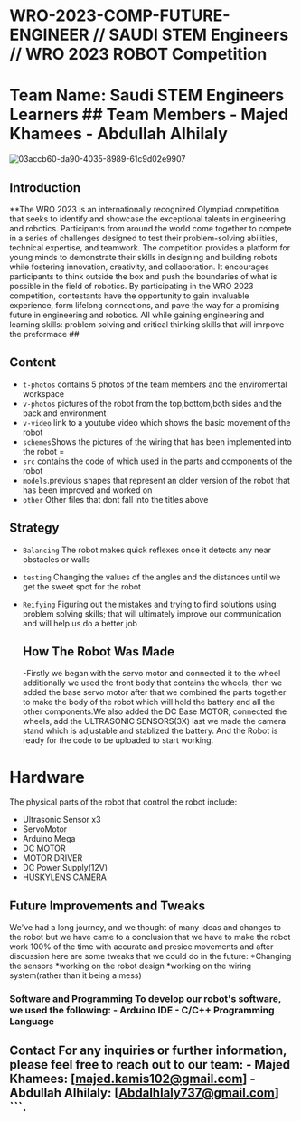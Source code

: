# WRO-2023-COMP-FUTURE-ENGINEER // SAUDI STEM Engineers // WRO 2023 ROBOT Competition 

# Team Name: Saudi STEM Engineers Learners ## Team Members - Majed Khamees - Abdullah Alhilaly ## 

![03accb60-da90-4035-8989-61c9d02e9907](https://github.com/SmartLearningSchool/WRO-2023-COMP-ROBOT/assets/145868097/16c9bb1a-9c9c-49b6-9976-a52b0c3e4797)


## Introduction
**The WRO 2023 is an internationally recognized Olympiad competition that seeks to identify and showcase the exceptional talents in engineering and robotics. Participants from around the world come together to compete in a series of challenges designed to test their problem-solving abilities, technical expertise, and teamwork. The competition provides a platform for young minds to demonstrate their skills in designing and building robots while fostering innovation, creativity, and collaboration. It encourages participants to think outside the box and push the boundaries of what is possible in the field of robotics. By participating in the WRO 2023 competition, contestants have the opportunity to gain invaluable experience, form lifelong connections, and pave the way for a promising future in engineering and robotics. All while gaining engineering and learning skills: problem solving  and critical thinking skills that will imrpove the preformace ##

## Content

* `t-photos` contains 5 photos of the team members and the enviromental workspace
* `v-photos` pictures of the robot from the top,bottom,both sides and the back and environment
* `v-video` link to a youtube video which shows the basic movement of the robot
* `schemes`Shows the pictures of the wiring that has been implemented into the robot =
* `src` contains the code of which used in the parts and components of the robot
* `models`.previous shapes that represent an older version of the robot that has been improved and worked on
* `other` Other files that dont fall into the titles above

## Strategy
* `Balancing` The robot makes quick reflexes once it detects any near obstacles or walls
* `testing` Changing the values of the angles and the distances until we get the sweet spot for the robot
* `Reifying` Figuring out the mistakes and trying to find solutions using problem solving skills; that will ultimately improve our communication and will help us do a better job



  ## How The Robot Was Made
  -Firstly we began with the servo motor and connected it to the wheel additionally we used the front body that contains the wheels, then we added the base servo motor after that we combined the parts together to make the body of the robot which will hold the battery and all the other components.We also added the DC Base MOTOR, connected the wheels, add the ULTRASONIC SENSORS(3X) last we made the camera stand which is adjustable and stablized the battery. And the Robot is ready for the code to be uploaded to start working.

   
# Hardware 
The physical parts of the robot that control the robot include:
* Ultrasonic Sensor x3
* ServoMotor
* Arduino Mega
* DC MOTOR
* MOTOR DRIVER
* DC Power Supply(12V)
* HUSKYLENS CAMERA

## Future Improvements and Tweaks
We've had a long journey, and we thought of many ideas and changes to the robot but we have came to a conclusion that we have to make the robot work 100% of the time with accurate and presice movements and after discussion here are some tweaks that we could do in the future:
*Changing the sensors
*working on the robot design
*working on the wiring system(rather than it being a mess)
  

### Software and Programming To develop our robot's software, we used the following: - Arduino IDE - C/C++ Programming Language 

 ## Contact For any inquiries or further information, please feel free to reach out to our team: - Majed Khamees: [majed.kamis102@gmail.com] - Abdullah Alhilaly: [Abdalhlaly737@gmail.com] ```.
